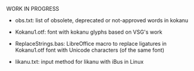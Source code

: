 WORK IN PROGRESS

- obs.txt: list of obsolete, deprecated or not-approved words in kokanu

- Kokanu1.otf: font with kokanu glyphs based on VSG's work

- ReplaceStrings.bas: LibreOffice macro to replace ligatures in Kokanu1.otf font with
Unicode characters (of the same font)

- likanu.txt: input method for likanu with iBus in Linux
